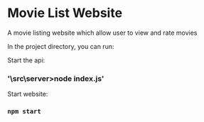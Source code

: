 # Movie List Website

A movie listing website which allow user to view and rate movies

In the project directory, you can run:

Start the api:

### '\src\server>node index.js'

Start website:

### `npm start`


